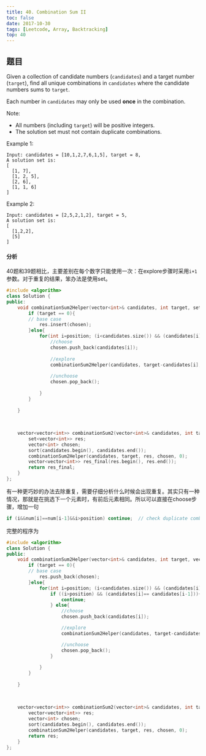 ```yaml
---
title: 40. Combination Sum II
toc: false
date: 2017-10-30
tags: [Leetcode, Array, Backtracking]
top: 40
---
```


## 题目

Given a collection of candidate numbers (`candidates`) and a target number (`target`), find all unique combinations in `candidates` where the candidate numbers sums to `target`.

Each number in `candidates` may only be used **once** in the combination.

Note:

* All numbers (including `target`) will be positive integers.
* The solution set must not contain duplicate combinations.

Example 1:

```
Input: candidates = [10,1,2,7,6,1,5], target = 8,
A solution set is:
[
  [1, 7],
  [1, 2, 5],
  [2, 6],
  [1, 1, 6]
]
```

Example 2:

```
Input: candidates = [2,5,2,1,2], target = 5,
A solution set is:
[
  [1,2,2],
  [5]
]
```



#### 分析

40题和39题相比，主要差别在每个数字只能使用一次：在explore步骤时采用`i+1`参数。对于重复的结果，笨办法是使用set。


```cpp
#include <algorithm>
class Solution {
public:
    void combinationSum2Helper(vector<int>& candidates, int target, set<vector<int>>& res, vector<int>& chosen, int position){
        if (target == 0){
        // base case
            res.insert(chosen);
        }else{
            for(int i=position; (i<candidates.size()) && (candidates[i]<=target);i++){
                //choose
                chosen.push_back(candidates[i]);
                
                //explore
                combinationSum2Helper(candidates, target-candidates[i], res, chosen, i+1);
                
                //unchoose
                chosen.pop_back();
                
            }
        }
        
    }
    
    
    
    vector<vector<int>> combinationSum2(vector<int>& candidates, int target) {
        set<vector<int>> res;
        vector<int> chosen;
        sort(candidates.begin(), candidates.end());
        combinationSum2Helper(candidates, target, res, chosen, 0);
        vector<vector<int>> res_final(res.begin(), res.end());
        return res_final;
    }
};
```

有一种更巧妙的办法去除重复，需要仔细分析什么时候会出现重复。其实只有一种情况，那就是在挑选下一个元素时，有前后元素相同。所以可以直接在choose步骤，增加一句

```cpp
if (i&&num[i]==num[i-1]&&i>position) continue;  // check duplicate combination
```
完整的程序为

```cpp
#include <algorithm>
class Solution {
public:
    void combinationSum2Helper(vector<int>& candidates, int target, vector<vector<int>>& res, vector<int>& chosen, int position){
        if (target == 0){
        // base case
            res.push_back(chosen);
        }else{
            for(int i=position; (i<candidates.size()) && (candidates[i]<=target);i++){
                if ((i>position) && (candidates[i]== candidates[i-1])){// 跳过重复
                    continue;
                } else{
                    //choose
                    chosen.push_back(candidates[i]);

                    //explore
                    combinationSum2Helper(candidates, target-candidates[i], res, chosen, i+1);

                    //unchoose
                    chosen.pop_back();
                }
                
            }
        }
        
    }
    
    
    
    vector<vector<int>> combinationSum2(vector<int>& candidates, int target) {
        vector<vector<int>> res;
        vector<int> chosen;
        sort(candidates.begin(), candidates.end());
        combinationSum2Helper(candidates, target, res, chosen, 0);
        return res;
    }
};
```




